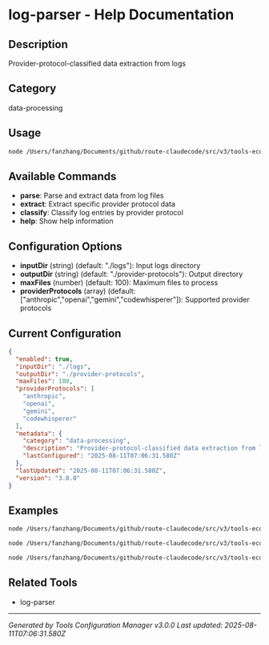 # log-parser - Help Documentation

## Description
Provider-protocol-classified data extraction from logs

## Category
data-processing

## Usage
```bash
node /Users/fanzhang/Documents/github/route-claudecode/src/v3/tools-ecosystem/data-extraction/log-parser.js [command] [options]
```

## Available Commands
- **parse**: Parse and extract data from log files
- **extract**: Extract specific provider protocol data
- **classify**: Classify log entries by provider protocol
- **help**: Show help information

## Configuration Options
- **inputDir** (string) (default: "./logs"): Input logs directory
- **outputDir** (string) (default: "./provider-protocols"): Output directory
- **maxFiles** (number) (default: 100): Maximum files to process
- **providerProtocols** (array) (default: ["anthropic","openai","gemini","codewhisperer"]): Supported provider protocols

## Current Configuration
```json
{
  "enabled": true,
  "inputDir": "./logs",
  "outputDir": "./provider-protocols",
  "maxFiles": 100,
  "providerProtocols": [
    "anthropic",
    "openai",
    "gemini",
    "codewhisperer"
  ],
  "metadata": {
    "category": "data-processing",
    "description": "Provider-protocol-classified data extraction from logs",
    "lastConfigured": "2025-08-11T07:06:31.580Z"
  },
  "lastUpdated": "2025-08-11T07:06:31.580Z",
  "version": "3.0.0"
}
```

## Examples
```bash
node /Users/fanzhang/Documents/github/route-claudecode/src/v3/tools-ecosystem/data-extraction/log-parser.js parse --input ./logs --output ./processed
```

```bash
node /Users/fanzhang/Documents/github/route-claudecode/src/v3/tools-ecosystem/data-extraction/log-parser.js extract --provider anthropic --limit 100
```

```bash
node /Users/fanzhang/Documents/github/route-claudecode/src/v3/tools-ecosystem/data-extraction/log-parser.js help
```

## Related Tools
- log-parser

---
*Generated by Tools Configuration Manager v3.0.0*
*Last updated: 2025-08-11T07:06:31.580Z*
